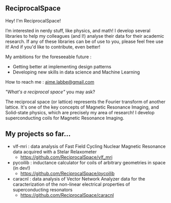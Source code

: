 ReciprocalSpace
---------------
Hey! I'm ReciprocalSpace!

I’m interested in nerdy stuff, like physics, and math! I develop several libraries to help my colleagues (and I!) analyse their data for their academic research.
If any of these libraries can be of use to you, please feel free use it! And if you'd like to contribute, even better!

My ambitions for the foreseeable future :
- Getting better at implementing design patterns
- Developing new skills in data science and Machine Learning 

How to reach me : aime.labbe@gmail.com

*"What's a reciprocal space"* you may ask?

The reciprocal space (or lattice) represents the Fourier transform of another lattice. It's one of the key concepts of Magnetic Resonance Imaging, and Solid-state physics, which are precisely my area of research! I develop superconducting coils for Magnetic Resonance Imaging.


My projects so far...
---------------------
- vlf-mri : data analysis of Fast Field Cycling Nuclear Magnetic Resonance data acquired with a Stelar Relaxometer 
  - https://github.com/ReciprocalSpace/vlf_mri
- pycoilib : inductance calculator for coils of arbitrary geometries in space (in dev!)
  - https://github.com/ReciprocalSpace/pycoilib
- caracnl : data analysis of Vector Network Analyzer data for the caracterization of the non-linear electrical properties of superconducting resonators
  - https://github.com/ReciprocalSpace/caracnl
